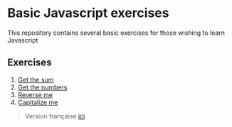 # Basic Javascript exercises
This repository contains several basic exercises for those wishing to learn Javascript


## Exercises
1. [Get the sum](src/sum)
2. [Get the numbers](src/get_the_numbers)
2. [Reverse me](src/reverse_me)
3. [Capitalize me](src/capitalize_me)

> Version française [ici](https://github.com/webd-eg/wippy)
